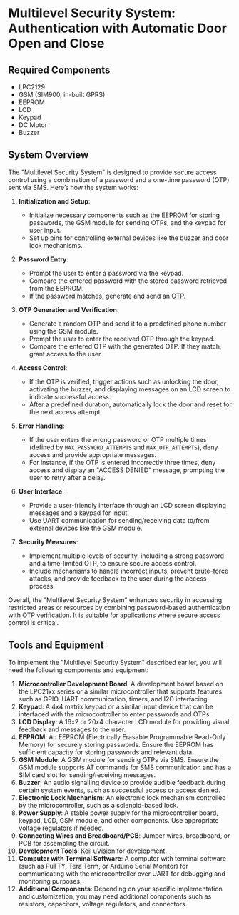 
# Multilevel Security System: Authentication with Automatic Door Open and Close

## Required Components

- LPC2129
- GSM (SIM900, in-built GPRS)
- EEPROM
- LCD
- Keypad
- DC Motor
- Buzzer

## System Overview

The "Multilevel Security System" is designed to provide secure access control using a combination of a password and a one-time password (OTP) sent via SMS. Here’s how the system works:

1. **Initialization and Setup**:
    - Initialize necessary components such as the EEPROM for storing passwords, the GSM module for sending OTPs, and the keypad for user input.
    - Set up pins for controlling external devices like the buzzer and door lock mechanisms.

2. **Password Entry**:
    - Prompt the user to enter a password via the keypad.
    - Compare the entered password with the stored password retrieved from the EEPROM.
    - If the password matches, generate and send an OTP.

3. **OTP Generation and Verification**:
    - Generate a random OTP and send it to a predefined phone number using the GSM module.
    - Prompt the user to enter the received OTP through the keypad.
    - Compare the entered OTP with the generated OTP. If they match, grant access to the user.

4. **Access Control**:
    - If the OTP is verified, trigger actions such as unlocking the door, activating the buzzer, and displaying messages on an LCD screen to indicate successful access.
    - After a predefined duration, automatically lock the door and reset for the next access attempt.

5. **Error Handling**:
    - If the user enters the wrong password or OTP multiple times (defined by `MAX_PASSWORD_ATTEMPTS` and `MAX_OTP_ATTEMPTS`), deny access and provide appropriate messages.
    - For instance, if the OTP is entered incorrectly three times, deny access and display an "ACCESS DENIED" message, prompting the user to retry after a delay.

6. **User Interface**:
    - Provide a user-friendly interface through an LCD screen displaying messages and a keypad for input.
    - Use UART communication for sending/receiving data to/from external devices like the GSM module.

7. **Security Measures**:
    - Implement multiple levels of security, including a strong password and a time-limited OTP, to ensure secure access control.
    - Include mechanisms to handle incorrect inputs, prevent brute-force attacks, and provide feedback to the user during the access process.

Overall, the "Multilevel Security System" enhances security in accessing restricted areas or resources by combining password-based authentication with OTP verification. It is suitable for applications where secure access control is critical.

## Tools and Equipment

To implement the "Multilevel Security System" described earlier, you will need the following components and equipment:

1. **Microcontroller Development Board**: A development board based on the LPC21xx series or a similar microcontroller that supports features such as GPIO, UART communication, timers, and I2C interfacing.
2. **Keypad**: A 4x4 matrix keypad or a similar input device that can be interfaced with the microcontroller to enter passwords and OTPs.
3. **LCD Display**: A 16x2 or 20x4 character LCD module for providing visual feedback and messages to the user.
4. **EEPROM**: An EEPROM (Electrically Erasable Programmable Read-Only Memory) for securely storing passwords. Ensure the EEPROM has sufficient capacity for storing passwords and relevant data.
5. **GSM Module**: A GSM module for sending OTPs via SMS. Ensure the GSM module supports AT commands for SMS communication and has a SIM card slot for sending/receiving messages.
6. **Buzzer**: An audio signalling device to provide audible feedback during certain system events, such as successful access or access denied.
7. **Electronic Lock Mechanism**: An electronic lock mechanism controlled by the microcontroller, such as a solenoid-based lock.
8. **Power Supply**: A stable power supply for the microcontroller board, keypad, LCD, GSM module, and other components. Use appropriate voltage regulators if needed.
9. **Connecting Wires and Breadboard/PCB**: Jumper wires, breadboard, or PCB for assembling the circuit.
10. **Development Tools**: Keil uVision for development.
11. **Computer with Terminal Software**: A computer with terminal software (such as PuTTY, Tera Term, or Arduino Serial Monitor) for communicating with the microcontroller over UART for debugging and monitoring purposes.
12. **Additional Components**: Depending on your specific implementation and customization, you may need additional components such as resistors, capacitors, voltage regulators, and connectors.
